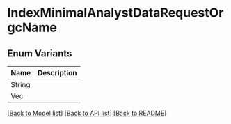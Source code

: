 # IndexMinimalAnalystDataRequestOrgcName

## Enum Variants

| Name | Description |
|---- | -----|
| String |  |
| Vec<String> |  |

[[Back to Model list]](../README.md#documentation-for-models) [[Back to API list]](../README.md#documentation-for-api-endpoints) [[Back to README]](../README.md)


